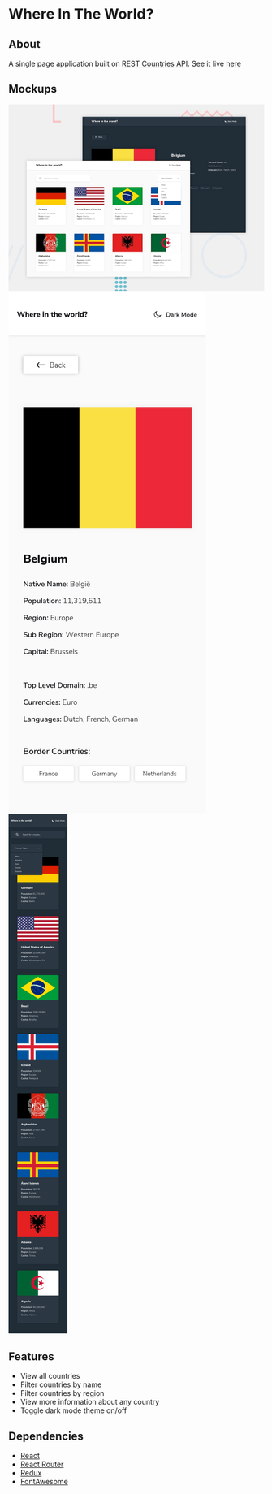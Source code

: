 # Where In The World?

## About
A single page application built on [REST Countries API](http://restcountries.eu). See it live [here](https://rgb-color-game-1.firebaseapp.com/)

## Mockups
![Home](.\design\desktop-preview.jpg)
![Mobile](.\design\mobile-design-detail-light.jpg)
![Mobile](.\design\mobile-design-home-dark.jpg)

## Features
 - View all countries
 - Filter countries by name
 - Filter countries by region
 - View more information about any country
 - Toggle dark mode theme on/off

## Dependencies
 - [React](http://reactjs.org/)
 - [React Router](https://reacttraining.com/)
 - [Redux](https://redux.js.org)
 - [FontAwesome](https://www.npmjs.com/package/@fortawesome/react-fontawesome)
